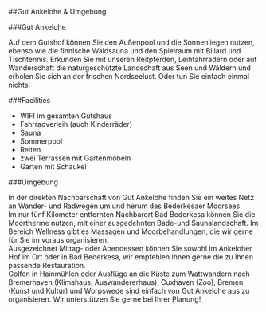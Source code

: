 ##Gut Ankelohe & Umgebung  

###Gut Ankelohe  

Auf dem Gutshof können Sie den Außenpool und die Sonnenliegen nutzen, ebenso wie die finnische Waldsauna und den Spielraum mit Billard und Tischtennis. Erkunden Sie mit unseren Reitpferden, Leihfahrrädern oder auf Wanderschaft die naturgeschützte Landschaft aus Seen und Wäldern und erholen Sie sich an der frischen Nordseelust. Oder tun Sie einfach einmal nichts!  

###Facilities  

- WIFI im gesamten Gutshaus  
- Fahrradverleih (auch Kinderräder)  
- Sauna  
- Sommerpool  
- Reiten  
- zwei Terrassen mit Gartenmöbeln  
- Garten mit Schaukel  

###Umgebung  

In der direkten Nachbarschaft von Gut Ankelohe finden Sie ein weites Netz an Wander- und Radwegen um und herum des Bederkesaer Moorsees.  
Im nur fünf Kilometer entfernten Nachbarort Bad Bederkesa können Sie die Moortherme nutzen, mit einer ausgedehnten Bade-und Saunalandschaft. Im Bereich Wellness gibt es Massagen und Moorbehandlungen, die wir gerne für Sie im voraus organisieren.  
Ausgezeichnet Mittag- oder Abendessen können Sie sowohl im Ankeloher Hof im Ort oder in Bad Bederkesa, wir empfehlen Ihnen gerne die zu Ihnen passende Restauration.  
Golfen in Hainmühlen oder Ausflüge an die Küste zum Wattwandern nach Bremerhaven (Klimahaus, Auswandererhaus), Cuxhaven (Zoo), Bremen (Kunst und Kultur) und Worpswede sind einfach von Gut Ankelohe aus zu organisieren. Wir unterstützen Sie gerne bei Ihrer Planung!  
